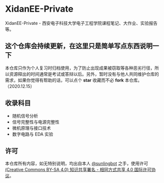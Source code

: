 # XidanEE-Private
XidanEE-Private - 西安电子科技大学电子工程学院课程笔记、大作业、实验报告等。
## 这个仓库会持续更新，在这里只是简单写点东西说明一下
本仓库只作为个人复习时归档使用，为了防止出现成果被窃取等各种恶劣行径，所以资源释出的时间通常是考试或答辩以后。另外，暂时没有与他人共同维护仓库的需求，如果你觉得有帮助的话，可以点个 **star** 收藏而不必 **fork** 本仓库。（2020.12.15）
## 收录科目
- 随机信号分析
- 信号完整性与电源完整性
- 微机原理与接口技术
- 数字电路与 EDA 实验
## 许可
本仓库所有内容，如无特别说明，均出自本人 [@sunlingbot](https://github.com/sunlingbot) 之手，使用许可 [(Creative Commons BY-SA 4.0) 知识共享署名 - 相同方式共享 4.0 国际许可协议](https://creativecommons.org/licenses/by-nc-sa/4.0/deed.zh)。


